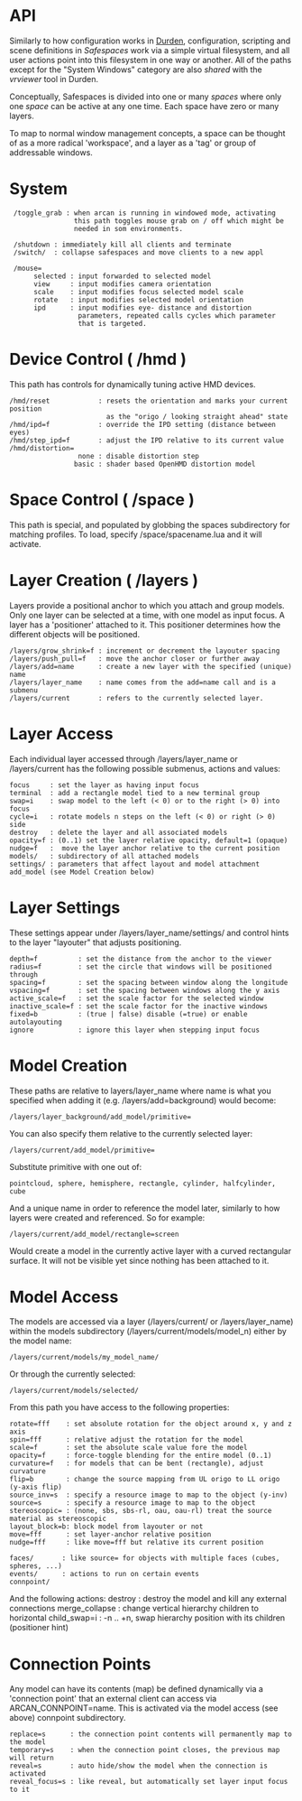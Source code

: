 # API

Similarly to how configuration works in [Durden](http://durden.arcan-fe.com),
configuration, scripting and scene definitions in _Safespaces_ work via a
simple virtual filesystem, and all user actions point into this filesystem
in one way or another. All of the paths except for the "System Windows"
category are also _shared_ with the _vrviewer_ tool in Durden.

Conceptually, Safespaces is divided into one or many _spaces_ where only
one _space_ can be active at any one time. Each space have zero or many
layers.

To map to normal window management concepts, a space can be thought of as
a more radical 'workspace', and a layer as a 'tag' or group of addressable
windows.

# System

     /toggle_grab : when arcan is running in windowed mode, activating
                    this path toggles mouse grab on / off which might be
                    needed in som environments.

     /shutdown : immediately kill all clients and terminate
     /switch/  : collapse safespaces and move clients to a new appl

     /mouse=
          selected : input forwarded to selected model
          view     : input modifies camera orientation
          scale    : input modifies focus selected model scale
          rotate   : input modifies selected model orientation
          ipd      : input modifies eye- distance and distortion
                     parameters, repeated calls cycles which parameter
                     that is targeted.

# Device Control ( /hmd )

This path has controls for dynamically tuning active HMD devices.

    /hmd/reset            : resets the orientation and marks your current position
                            as the "origo / looking straight ahead" state
    /hmd/ipd=f            : override the IPD setting (distance between eyes)
    /hmd/step_ipd=f       : adjust the IPD relative to its current value
    /hmd/distortion=
                     none : disable distortion step
                    basic : shader based OpenHMD distortion model

# Space Control ( /space )

This path is special, and populated by globbing the spaces subdirectory
for matching profiles. To load, specify /space/spacename.lua and it will
activate.

# Layer Creation ( /layers )

Layers provide a positional anchor to which you attach and group models.
Only one layer can be selected at a time, with one model as input focus.
A layer has a 'positioner' attached to it. This positioner determines
how the different objects will be positioned.

    /layers/grow_shrink=f : increment or decrement the layouter spacing
    /layers/push_pull=f   : move the anchor closer or further away
    /layers/add=name      : create a new layer with the specified (unique) name
    /layers/layer_name    : name comes from the add=name call and is a submenu
    /layers/current       : refers to the currently selected layer.

# Layer Access

Each individual layer accessed through /layers/layer\_name or
/layers/current has the following possible submenus, actions and values:

    focus     : set the layer as having input focus
    terminal  : add a rectangle model tied to a new terminal group
    swap=i    : swap model to the left (< 0) or to the right (> 0) into focus
    cycle=i   : rotate models n steps on the left (< 0) or right (> 0) side
    destroy   : delete the layer and all associated models
    opacity=f : (0..1) set the layer relative opacity, default=1 (opaque)
    nudge=f   :  move the layer anchor relative to the current position
    models/   : subdirectory of all attached models
    settings/ : parameters that affect layout and model attachment
    add_model (see Model Creation below)

# Layer Settings

These settings appear under /layers/layer\_name/settings/ and
control hints to the layer "layouter" that adjusts positioning.

    depth=f          : set the distance from the anchor to the viewer
    radius=f         : set the circle that windows will be positioned through
    spacing=f        : set the spacing between window along the longitude
    vspacing=f       : set the spacing between windows along the y axis
    active_scale=f   : set the scale factor for the selected window
    inactive_scale=f : set the scale factor for the inactive windows
    fixed=b          : (true | false) disable (=true) or enable autolayouting
    ignore           : ignore this layer when stepping input focus

# Model Creation

These paths are relative to layers/layer\_name where name is what you
specified when adding it (e.g. /layers/add=background) would become:

    /layers/layer_background/add_model/primitive=

You can also specify them relative to the currently selected layer:

    /layers/current/add_model/primitive=

Substitute primitive with one out of:

    pointcloud, sphere, hemisphere, rectangle, cylinder, halfcylinder, cube

And a unique name in order to reference the model later, similarly to how
layers were created and referenced. So for example:

    /layers/current/add_model/rectangle=screen

Would create a model in the currently active layer with a curved rectangular
surface. It will not be visible yet since nothing has been attached to it.

# Model Access

The models are accessed via a layer (/layers/current/ or /layers/layer\_name)
within the models subdirectory (/layers/current/models/model_n) either by
the model name:

    /layers/current/models/my_model_name/

Or through the currently selected:

    /layers/current/models/selected/

From this path you have access to the following properties:

    rotate=fff    : set absolute rotation for the object around x, y and z axis
    spin=fff      : relative adjust the rotation for the model
    scale=f       : set the absolute scale value fore the model
    opacity=f     : force-toggle blending for the entire model (0..1)
    curvature=f   : for models that can be bent (rectangle), adjust curvature
    flip=b        : change the source mapping from UL origo to LL origo (y-axis flip)
    source_inv=s  : specify a resource image to map to the object (y-inv)
    source=s      : specify a resource image to map to the object
    stereoscopic= : (none, sbs, sbs-rl, oau, oau-rl) treat the source material as stereoscopic
    layout_block=b: block model from layouter or not
    move=fff      : set layer-anchor relative position
    nudge=fff     : like move=fff but relative its current position

    faces/       : like source= for objects with multiple faces (cubes, spheres, ...)
    events/      : actions to run on certain events
    connpoint/

And the following actions:
    destroy        : destroy the model and kill any external connections
    merge_collapse : change vertical hierarchy children to horizontal
    child_swap=i : -n .. +n, swap hierarchy position with its children (positioner hint)

# Connection Points

Any model can have its contents (map) be defined dynamically via a 'connection
point' that an external client can access via ARCAN\_CONNPOINT=name. This is
activated via the model access (see above) connpoint subdirectory.

    replace=s      : the connection point contents will permanently map to the model
    temporary=s    : when the connection point closes, the previous map will return
    reveal=s       : auto hide/show the model when the connection is activated
    reveal_focus=s : like reveal, but automatically set layer input focus to it
